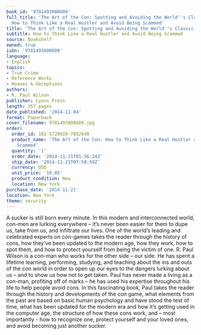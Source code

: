 ```yaml
---
book_id: '9781493000609'
full_title: 'The Art of the Con: Spotting and Avoiding the World''s Classic Scams:
  How to Think Like a Real Hustler and Avoid Being Scammed'
title: 'The Art of the Con: Spotting and Avoiding the World''s Classic Scams'
subtitle: How to Think Like a Real Hustler and Avoid Being Scammed
source: Bookshelf
owned: true
isbn: '9781493000609'
language:
- English
topics:
- True Crime
- Reference Works
- Hoaxes & Deceptions
authors:
- R. Paul Wilson
publisher: Lyons Press
length: 357 pages
date_published: '2014-11-04'
format: Paperback
cover_filename: 9781493000609.jpg
order:
  order_id: 102-5729919-7082640
  product_name: 'The Art of the Con: How to Think Like a Real Hustler and Avoid Being
    Scammed'
  quantity: '1'
  order_date: '2014-11-21T01:56:24Z'
  ship_date: '2014-11-21T07:58:59Z'
  currency: USD
  unit_price: '19.05'
  product_condition: New
  location: New York
purchase_date: '2014-11-21'
location: New York
theme: security
---
```

A sucker is still born every minute. In this modern and interconnected world, con-men are lurking everywhere – it’s never been easier for them to dupe us, take from us, and infiltrate our lives.
One of the world’s leading and celebrated experts on con-games takes the reader through the history of cons, how they’ve been updated to the modern age, how they work, how to spot them, and how to protect yourself from being the victim of one.
R. Paul Wilson is a con-man who works for the other side – our side. He has spent a lifetime learning, performing, studying, and teaching about the ins and outs of the con world in order to open up our eyes to the dangers lurking about us – and to show us how not to get taken. Paul has never made a living as a con-man, profiting off of marks – he has used his expertise throughout his life to help people avoid cons.
In this fascinating book, Paul takes the reader through the history and developments of the con game, what elements from the past are based on basic human psychology and have stood the test of time, what has been updated for the modern era and how it’s getting used in the computer age, the structure of how these cons work, and – most importantly - how to recognize one, protect yourself and your loved ones, and avoid becoming just another sucker.
